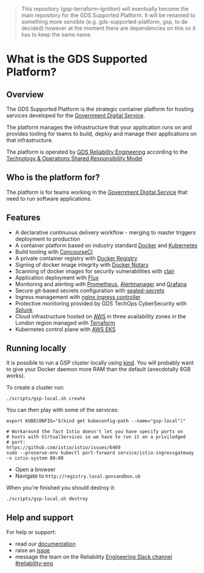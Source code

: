 > This repository (gsp-terraform-ignition) will eventually become the main repository for the GDS Supported Platform. It will be renamed to something more sensible (e.g. gds-supported-platform, gsp, to de decided) however at the moment there are dependencies on this so it has to keep the same name.

# What is the GDS Supported Platform?

## Overview

The GDS Supported Platform is the strategic container platform for hosting services developed for the [Government Digital Service](https://www.gov.uk/government/organisations/government-digital-service).

The platform manages the infrastructure that your application runs on and provides tooling for teams to build, deploy and manage their applications on that infrastructure.


The platform is operated by [GDS Reliability Engineering](https://reliability-engineering.cloudapps.digital/) according to the [Technology & Operations Shared Responsibility Model](https://reliability-engineering.cloudapps.digital/documentation/strategy-and-principles/techops-shared-responsibility-model.html)

## Who is the platform for?

The platform is for teams working in the [Government Digital Service](https://www.gov.uk/government/organisations/government-digital-service) that need to run software applications.

## Features

- A declarative continuous delivery workflow - merging to master triggers deployment to production
- A container platform based on industry standard [Docker](https://docs.docker.com/) and [Kubernetes](https://kubernetes.io)
- Build tooling with [ConcourseCI](https://concourse-ci.org/)
- A private container registry with [Docker Registry](https://docs.docker.com/registry/)
- Signing of docker image integrity with [Docker Notary](https://docs.docker.com/notary/)
- Scanning of docker images for security vulnerabilities with [clair](https://github.com/coreos/clair)
- Application deployment with [Flux](https://github.com/weaveworks/flux)
- Monitoring and alerting with [Prometheus](https://prometheus.io/), [Alertmanager](https://prometheus.io/docs/alerting/alertmanager/) and [Grafana](https://grafana.com/)
- Secure git-based secrets configuration with [sealed-secrets](https://github.com/bitnami-labs/sealed-secrets)
- Ingress management with [nginx ingress controller](https://kubernetes.github.io/ingress-nginx/)
- Protective monitoring provided by GDS TechOps CyberSecurity with [Splunk](https://www.splunk.com/)
- Cloud infrastructure hosted on [AWS](https://aws.amazom.com) in three availability zones in the London region managed with [Terraform](https://www.terraform.io/)
- Kubernetes control plane with [AWS EKS](https://aws.amazon.com/eks/)

## Running locally

It is possible to run a GSP cluster locally using [kind](https://kind.sigs.k8s.io/). You will probably want to give your Docker daemon more RAM than the default (anecdotally 8GB works).

To create a cluster run:

```
./scripts/gsp-local.sh create
```

You can then play with some of the services:

```
export KUBECONFIG="$(kind get kubeconfig-path --name="gsp-local")"

# Workaround the fact Istio doesn't let you have specify ports on
# hosts with VirtualServices so we have to run it on a priviledged
# port:
https://github.com/istio/istio/issues/6469
sudo --preserve-env kubectl port-forward service/istio-ingressgateway -n istio-system 80:80
```
- Open a browser
- Navigate to `http://registry.local.govsandbox.uk`

When you're finished you should destroy it:

```
./scripts/gsp-local.sh destroy
```

## Help and support
For help or support:
- read our [documentation](/docs)
- raise an [issue](https://github.com/alphagov/gsp-terraform-ignition/issues)
- message the team on the Reliability [Engineering Slack channel](https://gds.slack.com/messages/CAD6NP598) [#reliability-eng](https://gds.slack.com/messages/CAD6NP598)
